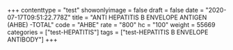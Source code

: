 +++
contenttype = "test"
showonlyimage = false
draft = false
date = "2020-07-17T09:51:22.778Z"
title = "ANTI HEPATITIS B ENVELOPE ANTIGEN (AHBE) -TOTAL"
code = "AHBE"
rate = "800"
hc = "100"
weight = 55669
categories = ["test-HEPATITIS"]
tags = ["test-HEPATITIS B ENVELOPE ANTIBODY"]
+++

